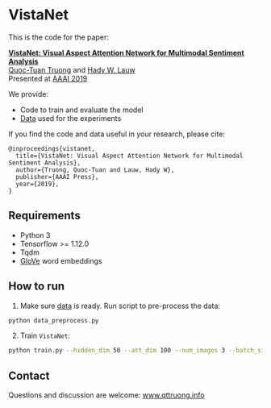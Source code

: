 # VistaNet

This is the code for the paper:

**[VistaNet: Visual Aspect Attention Network for Multimodal Sentiment Analysis](https://www.aaai.org/Papers/AAAI/2019/AAAI-TruongT.7005.pdf)**
<br>
[Quoc-Tuan Truong](http://www.qttruong.info/) and [Hady W. Lauw](http://www.hadylauw.com/)
<br>
Presented at [AAAI 2019](https://aaai.org/Conferences/AAAI-19/)

We provide:

- Code to train and evaluate the model
- [Data](http://static.preferred.ai/vista-net/data.zip) used for the experiments

If you find the code and data useful in your research, please cite:

```
@inproceedings{vistanet,
  title={VistaNet: Visual Aspect Attention Network for Multimodal Sentiment Analysis},
  author={Truong, Quoc-Tuan and Lauw, Hady W},
  publisher={AAAI Press},
  year={2019},
}
```

## Requirements

- Python 3
- Tensorflow >= 1.12.0
- Tqdm
- [GloVe](https://nlp.stanford.edu/projects/glove/) word embeddings

## How to run

1. Make sure [data](https://goo.gl/jgESp4) is ready. Run script to pre-process the data:
```bash
python data_preprocess.py
```

2. Train `VistaNet`:
```bash
python train.py --hidden_dim 50 --att_dim 100 --num_images 3 --batch_size 32 --learning_rate 0.001 --num_epochs 20
```

## Contact
Questions and discussion are welcome: www.qttruong.info